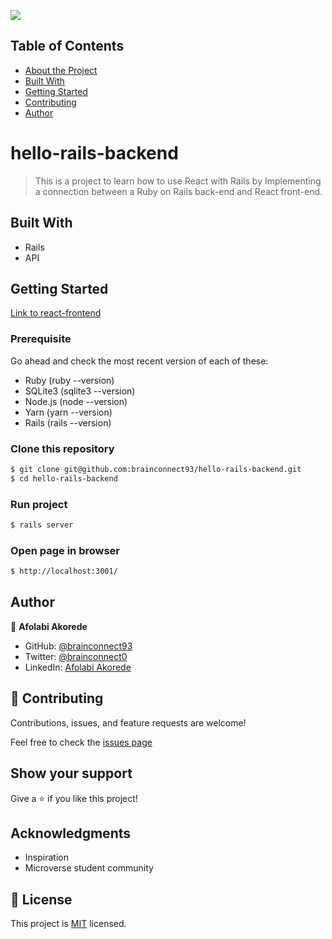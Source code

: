 ![](https://img.shields.io/badge/Microverse-blueviolet)

## Table of Contents

* [About the Project](#hello-react-frontend)
* [Built With](#built-with)
* [Getting Started](#getting-started)
* [Contributing](#🤝-contributing)
* [Author](#author)


#  hello-rails-backend
> This is a project to learn how to use React with Rails by Implementing a connection between a Ruby on Rails back-end and React front-end.

## Built With
- Rails
- API

## Getting Started
[Link to react-frontend](https://github.com/brainconnect93/hello-react-frontend)

### Prerequisite
Go ahead and check the most recent version of each of these:
- Ruby (ruby --version)
- SQLite3 (sqlite3 --version)
- Node.js (node --version)
- Yarn (yarn --version)
- Rails (rails --version)

### Clone this repository
```bash
$ git clone git@github.com:brainconnect93/hello-rails-backend.git
$ cd hello-rails-backend
```

### Run project

```bash
$ rails server

```

### Open page in browser

```bash
$ http://localhost:3001/
```

## Author

👤 **Afolabi Akorede**

- GitHub: [@brainconnect93](https://github.com/brainconnect93)
- Twitter: [@brainconnect0](https://twitter.com/brainconnect0)
- LinkedIn: [Afolabi Akorede](https://linkedin.com/in/brainconnect93)

## 🤝 Contributing

Contributions, issues, and feature requests are welcome!

Feel free to check the [issues page](https://github.com/brainconnect93/hello-rails-backend/issues)

## Show your support

Give a ⭐️ if you like this project!

## Acknowledgments

- Inspiration
- Microverse student community

## 📝 License

This project is [MIT](C:\Users\Administrator\Desktop\hello-rails-backend\LICENSE) licensed.
